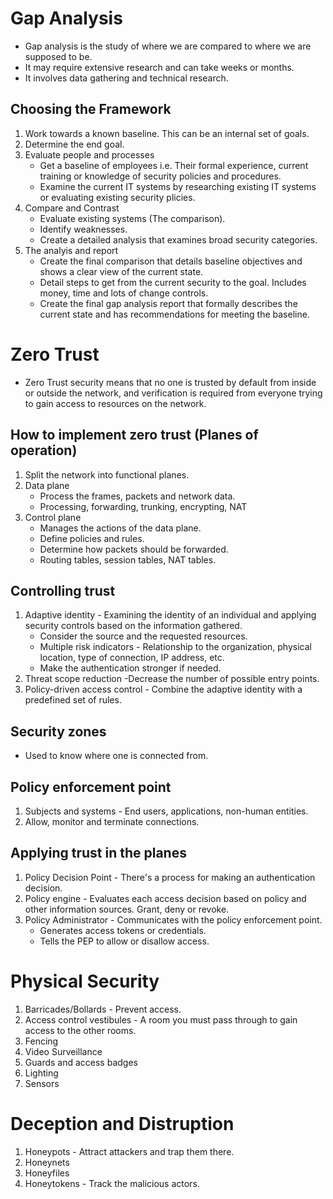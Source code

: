 # Gap Analysis
- Gap analysis is the study of where we are compared to where we are supposed to be.
- It may require extensive research and can take weeks or months.
- It involves data gathering and technical research.

## Choosing the Framework
1. Work towards a known baseline. This can be an internal set of goals.
2. Determine the end goal.
3. Evaluate people and processes
	- Get a baseline of employees i.e. Their formal experience, current training or knowledge of security policies and procedures.
	- Examine the current IT systems by researching existing IT systems or evaluating existing security plicies.
4. Compare and Contrast
	- Evaluate existing systems (The comparison).
	- Identify weaknesses.
	- Create a detailed analysis that examines broad security categories.
5. The analyis and report
	- Create the final comparison that details baseline objectives and shows a clear view of the current state.
	- Detail steps to get from the current security to the goal. Includes money, time and lots of change controls.
	- Create the final gap analysis report that formally describes the current state and has recommendations for meeting the baseline.

# Zero Trust
- Zero Trust security means that no one is trusted by default from inside or outside the network, and verification is required from everyone trying to gain access to resources on the network.

## How to implement zero trust (Planes of operation)
1. Split the network into functional planes.
2. Data plane
	- Process the frames, packets and network data.
	- Processing, forwarding, trunking, encrypting, NAT
3. Control plane
	- Manages the actions of the data plane.
	- Define policies and rules.
	- Determine how packets should be forwarded.
	- Routing tables, session tables, NAT tables.

## Controlling trust
1. Adaptive identity - Examining the identity of an individual and applying security controls based on the information gathered.
	- Consider the source and the requested resources.
	- Multiple risk indicators - Relationship to the organization, physical location, type of connection, IP address, etc.
	- Make the authentication stronger if needed.
2. Threat scope reduction -Decrease the number of possible entry points.
3. Policy-driven access control - Combine the adaptive identity with a predefined set of rules.

## Security zones
- Used to know where one is connected from.

## Policy enforcement point
1. Subjects and systems - End users, applications, non-human entities.
2. Allow, monitor and terminate connections.

## Applying trust in the planes
1. Policy Decision Point - There's a process for making an authentication decision.
2. Policy engine - Evaluates each access decision based on policy and other information sources. Grant, deny or revoke.
3. Policy Administrator - Communicates with the policy enforcement point.
	- Generates access tokens or credentials.
	- Tells the PEP to allow or disallow access.

# Physical Security
1. Barricades/Bollards - Prevent access.
2. Access control vestibules - A room you must pass through to gain access to the other rooms.
3. Fencing
4. Video Surveillance
5. Guards and access badges
6. Lighting
7. Sensors

# Deception and Distruption
1. Honeypots - Attract attackers and trap them there.
2. Honeynets
3. Honeyfiles
4. Honeytokens - Track the malicious actors.
